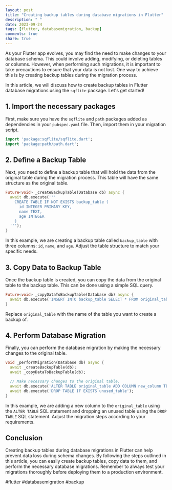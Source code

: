 ```yaml
---
layout: post
title: "Creating backup tables during database migrations in Flutter"
description: " "
date: 2023-09-24
tags: [flutter, databasemigration, backup]
comments: true
share: true
---
```


As your Flutter app evolves, you may find the need to make changes to your database schema. This could involve adding, modifying, or deleting tables or columns. However, when performing such migrations, it is important to take precautions to ensure that your data is not lost. One way to achieve this is by creating backup tables during the migration process.

In this article, we will discuss how to create backup tables in Flutter database migrations using the `sqflite` package. Let's get started!

## 1. Import the necessary packages

First, make sure you have the `sqflite` and `path` packages added as dependencies in your `pubspec.yaml` file. Then, import them in your migration script.

```dart
import 'package:sqflite/sqflite.dart';
import 'package:path/path.dart';
```

## 2. Define a Backup Table

Next, you need to define a backup table that will hold the data from the original table during the migration process. This table will have the same structure as the original table.

```dart
Future<void> _createBackupTable(Database db) async {
  await db.execute('''
    CREATE TABLE IF NOT EXISTS backup_table (
      id INTEGER PRIMARY KEY,
      name TEXT,
      age INTEGER
    )
  ''');
}
```

In this example, we are creating a backup table called `backup_table` with three columns: `id`, `name`, and `age`. Adjust the table structure to match your specific needs.

## 3. Copy Data to Backup Table

Once the backup table is created, you can copy the data from the original table to the backup table. This can be done using a simple SQL query.

```dart
Future<void> _copyDataToBackupTable(Database db) async {
  await db.execute('INSERT INTO backup_table SELECT * FROM original_table');
}
```

Replace `original_table` with the name of the table you want to create a backup of.

## 4. Perform Database Migration

Finally, you can perform the database migration by making the necessary changes to the original table.

```dart
void _performMigration(Database db) async {
  await _createBackupTable(db);
  await _copyDataToBackupTable(db);

  // Make necessary changes to the original table.
  await db.execute('ALTER TABLE original_table ADD COLUMN new_column TEXT');
  await db.execute('DROP TABLE IF EXISTS unused_table');
}
```

In this example, we are adding a new column to the `original_table` using the `ALTER TABLE` SQL statement and dropping an unused table using the `DROP TABLE` SQL statement. Adjust the migration steps according to your requirements.

## Conclusion

Creating backup tables during database migrations in Flutter can help prevent data loss during schema changes. By following the steps outlined in this article, you can easily create backup tables, copy data to them, and perform the necessary database migrations. Remember to always test your migrations thoroughly before deploying them to a production environment.

#flutter #databasemigration #backup